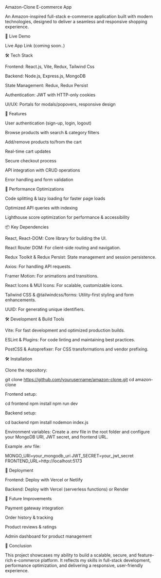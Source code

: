 Amazon-Clone E-commerce App

An Amazon-inspired full-stack e-commerce application built with modern technologies, designed to deliver a seamless and responsive shopping experience.

🚀 Live Demo

Live App Link (coming soon..)

🛠️ Tech Stack

Frontend: React.js, Vite, Redux, Tailwind Css

Backend: Node.js, Express.js, MongoDB

State Management: Redux, Redux Persist

Authentication: JWT with HTTP-only cookies

UI/UX: Portals for modals/popovers, responsive design

📂 Features

User authentication (sign-up, login, logout)

Browse products with search & category filters

Add/remove products to/from the cart

Real-time cart updates

Secure checkout process

API integration with CRUD operations

Error handling and form validation

🚀 Performance Optimizations

Code splitting & lazy loading for faster page loads

Optimized API queries with indexing

Lighthouse score optimization for performance & accessibility

📦 Key Dependencies

React, React-DOM: Core library for building the UI.

React Router DOM: For client-side routing and navigation.

Redux Toolkit & Redux Persist: State management and session persistence.

Axios: For handling API requests.

Framer Motion: For animations and transitions.

React Icons & MUI Icons: For scalable, customizable icons.

Tailwind CSS & @tailwindcss/forms: Utility-first styling and form enhancements.

UUID: For generating unique identifiers.

🛠️ Development & Build Tools

Vite: For fast development and optimized production builds.

ESLint & Plugins: For code linting and maintaining best practices.

PostCSS & Autoprefixer: For CSS transformations and vendor prefixing.

🛠️ Installation

Clone the repository:

git clone https://github.com/yourusername/amazon-clone.git
cd amazon-clone

Frontend setup:

cd frontend
npm install
npm run dev

Backend setup:

cd backend
npm install
nodemon index.js

Environment variables: Create a .env file in the root folder and configure your MongoDB URI, JWT secret, and frontend URL.

Example .env file:

MONGO_URI=your_mongodb_uri
JWT_SECRET=your_jwt_secret
FRONTEND_URL=http://localhost:5173

🚀 Deployment

Frontend: Deploy with Vercel or Netlify

Backend: Deploy with Vercel (serverless functions) or Render

📘 Future Improvements

Payment gateway integration

Order history & tracking

Product reviews & ratings

Admin dashboard for product management

🏁 Conclusion

This project showcases my ability to build a scalable, secure, and feature-rich e-commerce platform. It reflects my skills in full-stack development, performance optimization, and delivering a responsive, user-friendly experience.